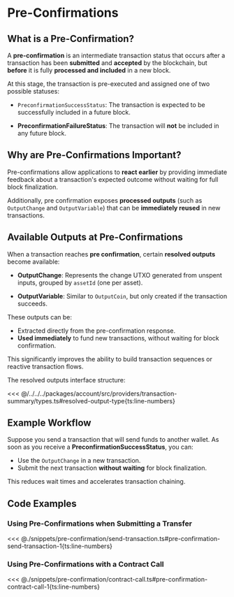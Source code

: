 # Pre-Confirmations

## What is a Pre-Confirmation?

A **pre-confirmation** is an intermediate transaction status that occurs after a transaction has been **submitted** and **accepted** by the blockchain, but **before** it is fully **processed and included** in a new block.

At this stage, the transaction is pre-executed and assigned one of two possible statuses:

- `PreconfirmationSuccessStatus`: The transaction is expected to be successfully included in a future block.

- **PreconfirmationFailureStatus**:
  The transaction will **not** be included in any future block.

## Why are Pre-Confirmations Important?

Pre-confirmations allow applications to **react earlier** by providing immediate feedback about a transaction's expected outcome without waiting for full block finalization.

Additionally, pre confirmation exposes **processed outputs** (such as `OutputChange` and `OutputVariable`) that can be **immediately reused** in new transactions.

## Available Outputs at Pre-Confirmations

When a transaction reaches **pre confirmation**, certain **resolved outputs** become available:

- **OutputChange**:
  Represents the change UTXO generated from unspent inputs, grouped by `assetId` (one per asset).

- **OutputVariable**:
  Similar to `OutputCoin`, but only created if the transaction succeeds.

These outputs can be:

- Extracted directly from the pre-confirmation response.
- **Used immediately** to fund new transactions, without waiting for block confirmation.

This significantly improves the ability to build transaction sequences or reactive transaction flows.

The resolved outputs interface structure:

<<< @/../../../packages/account/src/providers/transaction-summary/types.ts#resolved-output-type{ts:line-numbers}

## Example Workflow

Suppose you send a transaction that will send funds to another wallet.
As soon as you receive a **PreconfirmationSuccessStatus**, you can:

- Use the `OutputChange` in a new transaction.
- Submit the next transaction **without waiting** for block finalization.

This reduces wait times and accelerates transaction chaining.

## Code Examples

### Using Pre-Confirmations when Submitting a Transfer

<<< @./snippets/pre-confirmation/send-transaction.ts#pre-confirmation-send-transaction-1{ts:line-numbers}

### Using Pre-Confirmations with a Contract Call

<<< @./snippets/pre-confirmation/contract-call.ts#pre-confirmation-contract-call-1{ts:line-numbers}
